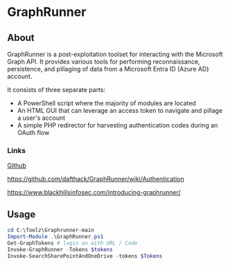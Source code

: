 # GraphRunner

## About

GraphRunner is a post-exploitation toolset for interacting with the Microsoft Graph API. It provides various tools for performing reconnaissance, persistence, and pillaging of data from a Microsoft Entra ID (Azure AD) account.

It consists of three separate parts:

* A PowerShell script where the majority of modules are located
* An HTML GUI that can leverage an access token to navigate and pillage a user's account
* A simple PHP redirector for harvesting authentication codes during an OAuth flow

### Links

[Github](https://github.com/dafthack/GraphRunner/)

https://github.com/dafthack/GraphRunner/wiki/Authentication

https://www.blackhillsinfosec.com/introducing-graphrunner/

## Usage

```powershell
cd C:\Toolz\Graphrunner-main
Import-Module .\GraphRunner.ps1
Get-GraphTokens # login on with URL / Code
Invoke-GraphRunner -Tokens $tokens
Invoke-SearchSharePointAndOneDrive -tokens $Tokens
```
